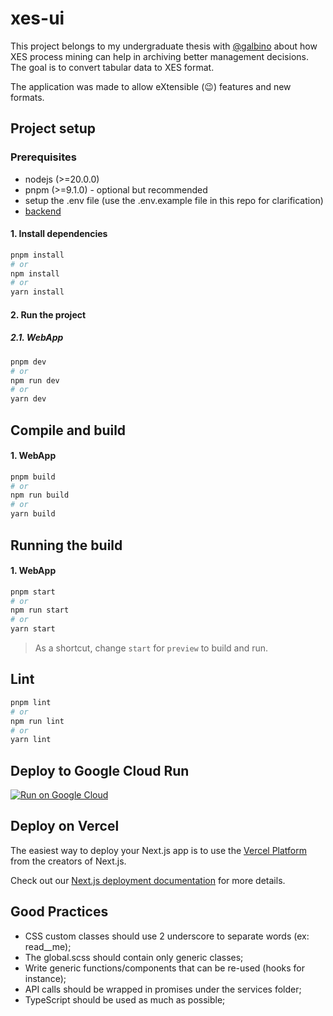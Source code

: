 # xes-ui

<!-- ## About the project -->

This project belongs to my undergraduate thesis with [@galbino](https://github.com/galbino) about how XES process mining can help in archiving better management decisions. The goal is to convert tabular data to XES format.

The application was made to allow eXtensible (😉) features and new formats.

## Project setup

### Prerequisites

- nodejs (>=20.0.0)
- pnpm (>=9.1.0) - optional but recommended
- setup the .env file (use the .env.example file in this repo for clarification)
- [backend](https://github.com/galbino/xes-tcc-uff)

#### 1. Install dependencies

```bash
pnpm install
# or
npm install
# or
yarn install
```

#### 2. Run the project

##### 2.1. WebApp

```bash
pnpm dev
# or
npm run dev
# or
yarn dev
```

## Compile and build

#### 1. WebApp

```bash
pnpm build
# or
npm run build
# or
yarn build
```

## Running the build

#### 1. WebApp

```bash
pnpm start
# or
npm run start
# or
yarn start
```

> As a shortcut, change ```start``` for ```preview``` to build and run.

## Lint

```bash
pnpm lint
# or
npm run lint
# or
yarn lint
```





## Deploy to Google Cloud Run

[![Run on Google Cloud](https://deploy.cloud.run/button.svg)](https://deploy.cloud.run)


## Deploy on Vercel

The easiest way to deploy your Next.js app is to use the [Vercel Platform](https://vercel.com/new?utm_medium=default-template&filter=next.js&utm_source=create-next-app&utm_campaign=create-next-app-readme) from the creators of Next.js.

Check out our [Next.js deployment documentation](https://nextjs.org/docs/deployment) for more details.

## Good Practices

* CSS custom classes should use 2 underscore to separate words (ex: read__me);
* The global.scss should contain only generic classes;
* Write generic functions/components that can be re-used (hooks for instance);
* API calls should be wrapped in promises under the services folder;
* TypeScript should be used as much as possible;
